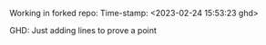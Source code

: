 Working in forked repo: Time-stamp: <2023-02-24 15:53:23 ghd>

GHD: Just adding lines to prove a point


